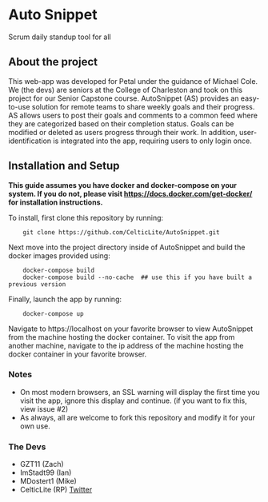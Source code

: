 # Auto Snippet 
Scrum daily standup tool for all 

## About the project 

This web-app was developed for Petal under the guidance of Michael Cole. We (the devs) are seniors at the College of Charleston and took on this project for our Senior Capstone course. AutoSnippet (AS) provides an easy-to-use solution for remote teams to share weekly goals and their progress. AS allows users to post their goals and comments to a common feed where they are categorized based on their completion status. Goals can be modified or deleted as users progress through their work.  In addition, user-identification is integrated into the app, requiring users to only login once. 


## Installation and Setup 

**This guide assumes you have docker and docker-compose on your system. If you do not, please visit https://docs.docker.com/get-docker/ for installation instructions.**

To install, first clone this repository by running: 

		git clone https://github.com/CelticLite/AutoSnippet.git 

Next move into the project directory inside of AutoSnippet and build the docker images provided using: 

		docker-compose build 
		docker-compose build --no-cache  ## use this if you have built a previous version 

Finally, launch the app by running:

		docker-compose up 

Navigate to https://localhost on your favorite browser to view AutoSnippet from the machine hosting the docker container. To visit the app from another machine, navigate to the ip address of the machine hosting the docker container in your favorite browser.  

### Notes 
- On most modern browsers, an SSL warning will display the first time you visit the app, ignore this display and continue. (if you want to fix this, view issue #2)
- As always, all are welcome to fork this repository and modify it for your own use. 

### The Devs 
- GZT11 (Zach)
- ImStadt99 (Ian)
- MDostert1 (Mike) 
- CelticLite (RP) [Twitter](https://twitter.com/CelticLite)


